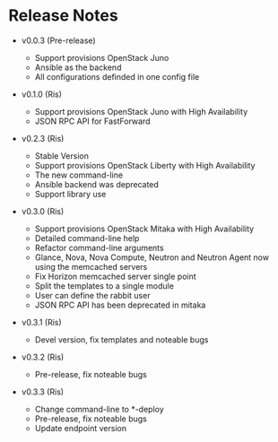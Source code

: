 # Release Notes

* v0.0.3 (Pre-release)
  * Support provisions OpenStack Juno
  * Ansible as the backend
  * All configurations definded in one config file

* v0.1.0 (Ris)
  * Support provisions OpenStack Juno with High Availability
  * JSON RPC API for FastForward

* v0.2.3 (Ris)
  * Stable Version
  * Support provisions OpenStack Liberty with High Availability
  * The new command-line
  * Ansible backend was deprecated
  * Support library use

* v0.3.0 (Ris)
  * Support provisions OpenStack Mitaka with High Availability
  * Detailed command-line help
  * Refactor command-line arguments
  * Glance, Nova, Nova Compute, Neutron and Neutron Agent now using the memcached servers
  * Fix Horizon memcached server single point
  * Split the templates to a single module
  * User can define the rabbit user
  * JSON RPC API has been deprecated in mitaka

* v0.3.1 (Ris)
  * Devel version, fix templates and noteable bugs

* v0.3.2 (Ris)
  * Pre-release, fix noteable bugs

* v0.3.3 (Ris)
  * Change command-line to *-deploy
  * Pre-release, fix noteable bugs
  * Update endpoint version